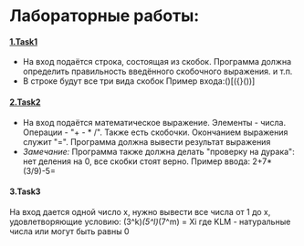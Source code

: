 # Лабораторные работы:

####  [1.Task1](https://github.com/Mishachkld/Algorithms/blob/master/src/Tasks/Task1.java)
* На вход подаётся строка, состоящая из скобок. Программа должна определить правильность введённого скобочного выражения. и т.п.
* В строке будут все три вида скобок  Пример входа:()[({}())]
####  [2.Task2](https://github.com/Mishachkld/Algorithms/blob/master/src/Tasks/Task2.java)
* На вход подаётся математическое выражение. Элементы - числа. Операции - "+ - * /". Также есть скобочки. Окончанием выражения служит "=". Программа должна вывести результат выражения 
* *Замечание:* Программа также должна делать "проверку на дурака": нет деления на 0, все скобки стоят верно. 
Пример ввода: 2+7*(3/9)-5=
####  3.Task3
На вход дается одной число х, нужно вывести все числа от 1 до х, удовлетворяющие условию:
(3^k)*(5^l)*(7^m) = Xi
где KLM - натуральные числа или могут быть равны 0
